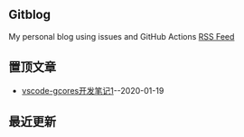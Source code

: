 ## Gitblog
My personal blog using issues and GitHub Actions
[RSS Feed](https://raw.githubusercontent.com/yihong0618/gitblog/master/feed.xml)

## 置顶文章
- [vscode-gcores开发笔记1](https://github.com/yihong0618/gitblog/issues/102)--2020-01-19

## 最近更新


